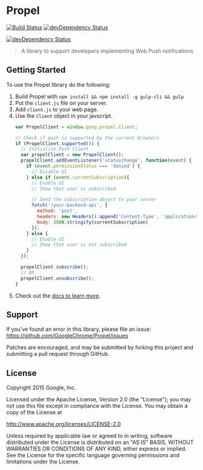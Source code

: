 # Propel

[![Build Status](https://travis-ci.org/GoogleChrome/Propel.svg?branch=master)](https://travis-ci.org/GoogleChrome/Propel)
[![devDependency Status](https://david-dm.org/GoogleChrome/Propel/dev-status.svg)](https://david-dm.org/GoogleChrome/Propel#info=devDependencies)

[![devDependency Status](https://david-dm.org/googlechrome/Propel/dev-status.svg)](https://david-dm.org/googlechrome/Propel#info=devDependencies)

> A library to support developers implementing Web Push notifications

## Getting Started

To use the Propel library do the following:

1. Build Propel with `npm install && npm install -g gulp-cli && gulp`
1. Put the `client.js` file on your server.
2. Add `client.js` to your web page.
3. Use the `Client` object in your javscript.
    ```javascript
    var PropelClient = window.goog.propel.Client;

    // Check if push is supported by the current browsers
    if (PropelClient.supported()) {
      // Initialise Push Client
      var propelClient = new PropelClient();
      propelClient.addEventListener('statuschange', function(event) {
        if (event.permissionStatus === 'denied') {
          // Disable UI
        } else if (event.currentSubscription){
          // Enable UI
          // Show that user is subscribed

          // Send the subscription object to your server
          fetch('/your-backend-api', {
            method: 'post',
            headers: new Headers().append('Content-Type', 'application/json'),
            body: JSON.stringify(currentSubscription)
          });
        } else {
          // Enable UI
          // Show that user is not subscribed
        }
      });

      propelClient.subscribe();
      // OR
      propelClient.unsubscribe();
    }
    ```
4. Check out the [docs to learn more](http://googlechrome.github.io/Propel/).

## Support

If you’ve found an error in this library, please file an issue: https://github.com/GoogleChrome/Propel/issues

Patches are encouraged, and may be submitted by forking this project and submitting a pull request through GitHub.

## License

Copyright 2015 Google, Inc.

Licensed under the Apache License, Version 2.0 (the "License"); you may not use this file except in compliance with the License. You may obtain a copy of the License at

http://www.apache.org/licenses/LICENSE-2.0

Unless required by applicable law or agreed to in writing, software distributed under the License is distributed on an "AS IS" BASIS, WITHOUT WARRANTIES OR CONDITIONS OF ANY KIND, either express or implied. See the License for the specific language governing permissions and limitations under the License.
